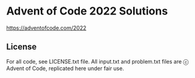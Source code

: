 # Advent of Code 2022 Solutions

https://adventofcode.com/2022

## License

For all code, see LICENSE.txt file. All input.txt and problem.txt files are ⓒ Advent of Code, replicated here under fair use.
